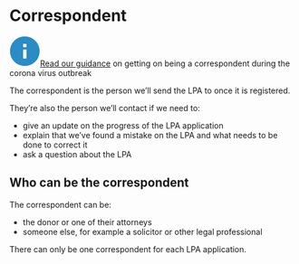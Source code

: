 # Correspondent

![info-icon](./icon-information-2x.png)[Read our guidance](https://www.gov.uk/guidance/making-and-registering-an-lpa-during-the-coronavirus-outbreak) on getting on being a correspondent during the corona virus outbreak

The correspondent is the person we’ll send the LPA to once it is registered.

They’re also the person we’ll contact if we need to:

* give an update on the progress of the LPA application
* explain that we’ve found a mistake on the LPA and what needs to be done to correct it
* ask a question about the LPA

## Who can be the correspondent

The correspondent can be:

* the donor or one of their attorneys
* someone else, for example a solicitor or other legal professional

There can only be one correspondent for each LPA application.
